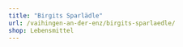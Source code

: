 ```yaml
---
title: "Birgits Sparlädle"
url: /vaihingen-an-der-enz/birgits-sparlaedle/
shop: Lebensmittel
---
```

